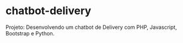 # chatbot-delivery
Projeto: Desenvolvendo um chatbot  de Delivery  com PHP, Javascript, Bootstrap e Python.
